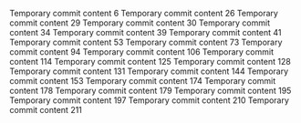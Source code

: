Temporary commit content 6
Temporary commit content 26
Temporary commit content 29
Temporary commit content 30
Temporary commit content 34
Temporary commit content 39
Temporary commit content 41
Temporary commit content 53
Temporary commit content 73
Temporary commit content 94
Temporary commit content 106
Temporary commit content 114
Temporary commit content 125
Temporary commit content 128
Temporary commit content 131
Temporary commit content 144
Temporary commit content 153
Temporary commit content 174
Temporary commit content 178
Temporary commit content 179
Temporary commit content 195
Temporary commit content 197
Temporary commit content 210
Temporary commit content 211
